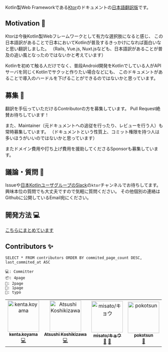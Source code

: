 Kotlin製Web Frameworkである[Ktor](https://ktor.io)のドキュメントの[日本語翻訳版](https://jp.ktor.work)です。

## Motivation 👀

Ktorは今後Kotlin製Webフレームワークとして有力な選択肢になると感じ、
この日本語訳があることで日本においてKotlinが普及するきっかけになれば面白いなと思い翻訳しました。
（Rails, Vue.js, Nuxt.jsなども、日本語訳があることが普及の追い風となったのではないかと考えています）

Kotlinを初めて触る人だけでなく、普段Android開発をKotlinでしている人がAPIサーバを同じくKotlinでサクッと作りたい場合などにも、
このドキュメントがあることで導入のハードルを下げることができるのではないかと思っています。

## 募集 📖 

翻訳を手伝っていただけるContributorの方を募集しています。
Pull Request絶賛お待ちしています！

また、Maintainer（元ドキュメントへの追従を行ったり、レビューを行う人）も常時募集しています。
（ドキュメントという性質上、コミット権限を持つ人は多いほうがいいのではないかと思っています）

またドメイン費用や打ち上げ費用を援助してくださるSponsorも募集しています。

## 議論・質問 💬

Issueや[日本KotlinユーザグループのSlack](http://kotlinlang-jp.herokuapp.com/)の`ktor`チャンネルでお待ちしてます。
興味本位の質問でも大丈夫ですので気軽に質問ください。
その他個別の連絡はGithubに公開しているEmail宛にください。

## 開発方法 💻

[こちらにまとめています](HOW_TO_DEVELOP.md)

## Contributors ✨

`SELECT * FROM contributors ORDER BY commited_page_count DESC, last_commited_at ASC`

```
💻: Committer
📦: 4page
📓: 2page
📖: 1page
🐛: typo
```

<!-- ALL-CONTRIBUTORS-LIST:START - Do not remove or modify this section -->
<!-- prettier-ignore-start -->
<!-- markdownlint-disable -->
<table>
  <tr>
    <td align="center"><a href="https://github.com/doyaaaaaken"><img src="https://avatars3.githubusercontent.com/u/5428401?v=4" width="100px;" alt="kenta.koyama"/><br /><sub><b>kenta.koyama</b></sub></a><br /><a href="https://github.com/doyaaaaaken/ktor-doc-jp/commits?author=doyaaaaaken" title="Code">💻</a></td>
    <td align="center"><a href="https://github.com/lasta"><img src="https://avatars2.githubusercontent.com/u/2967161?v=4" width="100px;" alt="Atsushi Koshikizawa"/><br /><sub><b>Atsushi Koshikizawa</b></sub></a><br /><a href="https://github.com/doyaaaaaken/ktor-doc-jp/commits?author=lasta" title="Code">💻</a></td>
    <td align="center"><a href="https://github.com/kyou-today"><img src="https://avatars0.githubusercontent.com/u/43880251?v=4" width="100px;" alt="misato/キョウ"/><br /><sub><b>misato/キョウ</b></sub></a><br /><a href="#userTesting-kyou-today" title="User Testing">📓</a> <a href="https://github.com/doyaaaaaken/ktor-doc-jp/commits?author=kyou-today" title="Documentation">📖</a></td>
    <td align="center"><a href="https://github.com/pokotsun"><img src="https://avatars1.githubusercontent.com/u/22976888?v=4" width="100px;" alt="pokotsun"/><br /><sub><b>pokotsun</b></sub></a><br /><a href="https://github.com/doyaaaaaken/ktor-doc-jp/commits?author=pokotsun" title="Documentation">📖</a></td>
  </tr>
</table>

<!-- markdownlint-enable -->
<!-- prettier-ignore-end -->
<!-- ALL-CONTRIBUTORS-LIST:END -->
